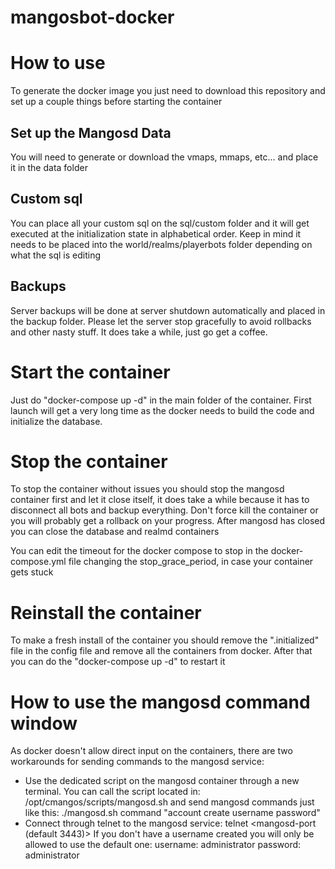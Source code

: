 # mangosbot-docker

# How to use
To generate the docker image you just need to download this repository and set up a couple things before starting the container

## Set up the Mangosd Data
You will need to generate or download the vmaps, mmaps, etc...  and place it in the data folder

## Custom sql
You can place all your custom sql on the sql/custom folder and it will get executed at the initialization state in alphabetical order. Keep in mind it needs to be placed into the world/realms/playerbots folder depending on what the sql is editing

## Backups
Server backups will be done at server shutdown automatically and placed in the backup folder. Please let the server stop gracefully to avoid rollbacks and other nasty stuff. It does take a while, just go get a coffee.

# Start the container
Just do "docker-compose up -d" in the main folder of the container. First launch will get a very long time as the docker needs to build the code and initialize the database.

# Stop the container
To stop the container without issues you should stop the mangosd container first and let it close itself, it does take a while because it has to disconnect all bots and backup everything. Don't force kill the container or you will probably get a rollback on your progress. After mangosd has closed you can close the database and realmd containers

You can edit the timeout for the docker compose to stop in the docker-compose.yml file changing the stop_grace_period, in case your container gets stuck

# Reinstall the container
To make a fresh install of the container you should remove the ".initialized" file in the config file and remove all the containers from docker. After that you can do the "docker-compose up -d" to restart it

# How to use the mangosd command window
As docker doesn't allow direct input on the containers, there are two workarounds for sending commands to the mangosd service:

- Use the dedicated script on the mangosd container through a new terminal. You can call the script located in: /opt/cmangos/scripts/mangosd.sh and send mangosd commands just like this: ./mangosd.sh command "account create username password"
- Connect through telnet to the mangosd service: telnet <docker-ip> <mangosd-port (default 3443)> If you don't have a username created you will only be allowed to use the default one: username: administrator password: administrator
